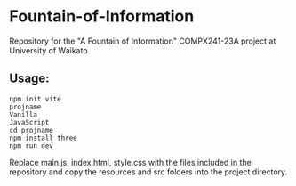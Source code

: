 # Fountain-of-Information
Repository for the "A Fountain of Information" COMPX241-23A project at University of Waikato

## Usage:  
```
npm init vite
projname
Vanilla
JavaScript
cd projname
npm install three
npm run dev
```
Replace main.js, index.html, style.css with the files included in the repository and copy the resources and src folders into the project directory.

